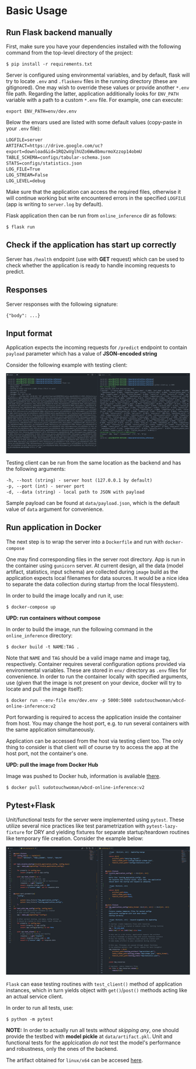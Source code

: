 # __Basic Usage__

## __Run Flask backend manually__

First, make sure you have your dependencies installed with the following command from the top-level directory of the project:

```
$ pip install -r requirements.txt
```

Server is configured using environmental variables, and by default, flask will try to locate `.env` and `.flaskenv` files in the running directory (these are gitignored). One may wish to override these values or provide another `*.env` file path. Regarding the latter, application additionally looks for `ENV_PATH` variable with a path to a custom `*.env` file. For example, one can execute: 

```
export ENV_PATH=env/dev.env
```

Below the envars used are listed with some default values (copy-paste in your `.env` file):

```
LOGFILE=server
ARTIFACT=https://drive.google.com/uc?export=download&id=1RQ2wVglhUZo6Ww8bmurmoXzzop14obmU
TABLE_SCHEMA=configs/tabular-schema.json
STATS=configs/statistics.json
LOG_FILE=True
LOG_STREAM=False
LOG_LEVEL=debug
```

Make sure that the application can access the required files, otherwise it will continue working but write encountered errors in the specified `LOGFILE` (app is writing to `server.log` by default).


Flask application then can be run from `online_inference` dir as follows:

```
$ flask run
```

## __Check if the application has start up correctly__

Server has `/health` endpoint (use with __GET__ request) which can be used to check whether the application is ready to handle incoming requests to predict.

## __Responses__

Server responses with the following signature:

```
{"body": ...}
```

## __Input format__

Application expects the incoming requests for `/predict` endpoint to contain `payload` parameter which has a value of __JSON-encoded string__

Consider the following example with testing client:

![connecting to server](./screenshots/client-server.png)

Testing client can be run from the same location as the backend and has the following arguments:

```
-h, --host (string) - server host (127.0.0.1 by default)
-p, --port (int) - server port
-d, --data (string) - local path to JSON with payload
```

Sample payload can be found at `data/payload.json`, which is the default value of `data` argument for convenience.

## __Run application in Docker__

The next step is to wrap the server into a `Dockerfile` and run with `docker-compose`

One may find corresponding files in the server root directory. App is run in the container using `gunicorn` server. At current design, all the data (model artifact, statistics, input schema) are collected during `image` build as the application expects local filenames for data sources. It would be a nice idea to separate the data collection during startup from the local filesystem).

In order to build the image locally and run it, use:

```
$ docker-compose up
```

__UPD: run containers without compose__

In order to build the image, run the following command in the `online_inference` directory:

```
$ docker build -t NAME:TAG .
```

Note that `NAME` and `TAG` should be a valid image name and image tag, respectively.
Container requires several configuration options provided via environmental variables.
These are stored in `env/` directory as `.env` files for convenience. In order to run the
container locally with specified arguments, use (given that the image is not present on your device, 
docker will try to locate and pull the image itself):

```
$ docker run --env-file env/dev.env -p 5000:5000 sudotouchwoman/wbcd-online-inference:v2
```

Port forwarding is required to access the application inside the container from host. You may
change the host port, e.g. to run several containers with the same application simultaneously.

Application can be accessed from the host via testing client too. The only thing to consider is that
client will of course try to access the app at the host port, not the container's one.

__UPD: pull the image from Docker Hub__

Image was pushed to Docker hub, information is avaliable [there](https://hub.docker.com/r/sudotouchwoman/wbcd-online-inference).

```
$ docker pull sudotouchwoman/wbcd-online-inference:v2
```

## __Pytest+Flask__

Unit/functional tests for the server were implemented using `pytest`.
These utilize several nice practices like test parametrization with `pytest-lazy-fixture` for DRY and
yielding fixtures for separate startup/teardown routines like temporary file creation.
Consider the example below:

![lazy/yieldings fixtures](./screenshots/lazy-fixtures.jpg)

`Flask` can ease testing routines with `test_client()` method
of application instances, which in turn yields object with `get()`/`post()` methods
acting like an actual service client.

In order to run all tests, use:

```
$ python -m pytest
```

__NOTE:__ In order to actually run all tests _without skipping any_, one should
provide the testbed with __model pickle__ at `data/artifact.pkl`. Unit and functional tests for
the applcication _do not_ test the model's performance and robustness, only the ones of the backend.

The artifact obtained for `linux/x64` can be accesed [here](https://drive.google.com/drive/folders/1h_XjtQuu6EDI-w4qV6poG5EnVAFYK6md?usp=sharing).
